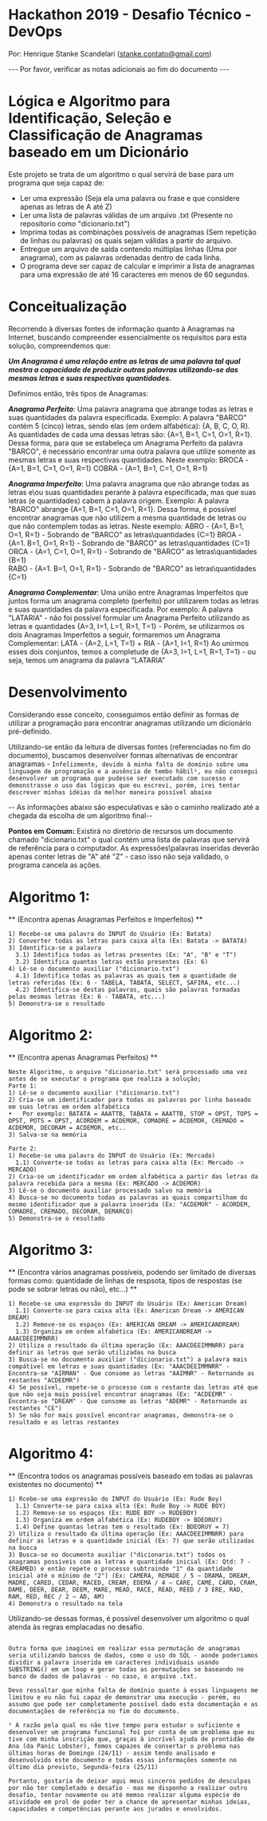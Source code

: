 # Hackathon 2019 - Desafio Técnico - DevOps
Por: Henrique Stanke Scandelari (stanke.contato@gmail.com)

--- Por favor, verificar as notas adicionais ao fim do documento ---

# Lógica e Algoritmo para Identificação, Seleção e Classificação de Anagramas baseado em um Dicionário

Este projeto se trata de um algoritmo o qual servirá de base para um programa que seja capaz de:
- Ler uma expressão (Seja ela uma palavra ou frase e que considere apenas as letras de A até Z)
- Ler uma lista de palavras válidas de um arquivo .txt (Presente no reposítorio como "dicionario.txt")
- Imprima todas as combinações possíveis de anagramas (Sem repetição de linhas ou palavras) os quais sejam válidas a partir do arquivo.
- Entregue um arquivo de saída contendo múltiplas linhas (Uma por anagrama), com as palavras ordenadas dentro de cada linha.
- O programa deve ser capaz de calcular e imprimir a lista de anagramas para uma expressão de até 16 caracteres em menos de 60 segundos.

# Conceitualização

Recorrendo à diversas fontes de informação quanto à Anagramas na Internet, buscando compreender essencialmente os requisitos para esta solução, compreendemos que:

***Um Anagrama é uma relação entre as letras de uma palavra tal qual mostra a capacidade de produzir outras palavras utilizando-se das mesmas letras e suas respectivas quantidades.***
  
  Definimos então, três tipos de Anagramas:
  
  ***Anagrama Perfeito***: Uma palavra anagrama que abrange todas as letras e suas quantidades da palavra especificada.
  Exemplo: A palavra "BARCO" contém 5 (cinco) letras, sendo elas (em ordem alfabética): {A, B, C, O, R}. As quantidades de cada uma dessas letras são: {A=1, B=1, C=1, O=1, R=1}. Dessa forma, para que se estabeleça um Anagrama Perfeito da palavra "BARCO", é necessário encontrar uma outra palavra que utilize somente as mesmas letras e suas respectivas quantidades. Neste exemplo:
  BROCA - {A=1, B=1, C=1, O=1, R=1}
  COBRA - {A=1, B=1, C=1, O=1, R=1}
  
  ***Anagrama Imperfeito***: Uma palavra anagrama que não abrange todas as letras e\ou suas quantidades perante à palavra específicada, mas que suas letras (e quantidades) cabem à palavra origem.
  Exemplo: A palavra "BARCO" abrange {A=1, B=1, C=1, O=1, R=1}. Dessa forma, é possível encontrar anagramas que não utilizem a mesma quantidade de letras ou que não contemplem todas as letras. Neste exemplo:
  ABRO - {A=1, B=1, O=1, R=1} - Sobrando de "BARCO" as letras\quantidades {C=1} 
  BROA - {A=1. B=1, O=1, R=1} - Sobrando de "BARCO" as letras\quantidades {C=1} 
  ORCA - {A=1, C=1, O=1, R=1} - Sobrando de "BARCO" as letras\quantidades {B=1}  
  RABO - {A=1. B=1, O=1, R=1} - Sobrando de "BARCO" as letras\quantidades {C=1} 
  
  ***Anagrama Complementar***: Uma união entre Anagramas Imperfeitos que juntos forma um anagrama completo (perfeito) por utilizarem todas as letras e suas quantidades da palavra especificada.
  Por exemplo: A palavra "LATARIA" - não foi possível formular um Anagrama Perfeito utilizando as letras e quantidades {A=3, I=1, L=1, R=1, T=1} - Porém, se utilizarmos os dois Anagramas Imperfeitos a seguir, formaremos um Anagrama Complementar:
  LATA - {A=2, L=1, T=1} + RIA - {A=1, I=1, R=1}
  Ao unirmos esses dois conjuntos, temos a completude de {A=3, I=1, L=1, R=1, T=1} - ou seja, temos um anagrama da palavra "LATARIA"

# Desenvolvimento

Considerando esse conceito, conseguimos então definir as formas de utilizar a programação para encontrar anagramas utilizando um dicionário pré-definido.

Utilizando-se então da leitura de diversas fontes (referenciadas no fim do documento), buscamos desenvolver formas alternativas de encontrar anagramas - ``` Infelizmente, devido à minha falta de domínio sobre uma linguagem de programação e a ausência de tembo hábil¹, eu não consegui desenvolver um programa que pudesse ser executado com sucesso e demonstrasse o uso das lógicas que eu escrevi, porém, irei tentar descrever minhas idéias da melhor maneira possível abaixo ```

-- As informações abaixo são especulativas e são o caminho realizado até a chegada da escolha de um algoritmo final--

**Pontos em Comum:**
Existirá no diretório de recursos um documento chamado "dicionario.txt" o qual contém uma lista de palavras que servirá de referência para o computador.
As expressões\palavras inseridas deverão apenas conter letras de "A" até "Z" - caso isso não seja validado, o programa cancela as ações.

# Algoritmo 1:
** (Encontra apenas Anagramas Perfeitos e Imperfeitos) **

``` 
1) Recebe-se uma palavra do INPUT do Usuário (Ex: Batata)
2) Converter todas as letras para caixa alta (Ex: Batata -> BATATA)
3) Identifica-se a palavra
  3.1) Identifica todas as letras presentes (Ex: "A", "B" e "T")
  3.2) Identifica quantas letras estão presentes (Ex: 6)
4) Lê-se o documento auxiliar ("dicionario.txt")
  4.1) Identifica todas as palavras as quais tem a quantidade de letras referidas (Ex: 6 - TABELA, TABATA, SELECT, SAFIRA, etc...)
  4.2) Identifica-se destas palavras, quais são palavras formadas pelas mesmas letras (Ex: 6 - TABATA, etc...)
5) Demonstra-se o resultado
```

# Algoritmo 2:
** (Encontra apenas Anagramas Perfeitos) **

``` 
Neste Algoritmo, o arquivo "dicionario.txt" será processado uma vez antes de se executar o programa que realiza a solução;
Parte 1:
1) Lê-se o documento auxiliar ("dicionario.txt")
2) Cria-se um identificador para todas as palavras por linha baseado em suas letras em ordem alfabética
•	Por exemplo: BATATA = AAATTB, TABATA = AAATTB, STOP = OPST, TOPS = OPST, POTS = OPST, ACORDEM = ACDEMOR, COMADRE = ACDEMOR, CREMADO = ACDEMOR, DECORAM = ACDEMOR, etc..
3) Salva-se na memória

Parte 2:
1) Recebe-se uma palavra do INPUT do Usuário (Ex: Mercado)
  1.1) Converte-se todas as letras para caixa alta (Ex: Mercado -> MERCADO)
2) Cria-se um identificador em ordem alfabética a partir das letras da palavra recebida para a mesma (Ex: MERCADO -> ACDEMOR)
3) Lê-se o documento auxiliar processado salvo na memória
4) Busca-se no documento todas as palavras as quais compartilham do mesmo identificador que a palavra inserida (Ex: "ACDEMOR" - ACORDEM, COMADRE, CREMADO, DECORAM, DEMARCO)
5) Demonstra-se o resultado
```

# Algoritmo 3:
** (Encontra vários anagramas possíveis, podendo ser limitado de diversas formas como: quantidade de linhas de respsota, tipos de respostas (se pode se sobrar letras ou não), etc...) **

```
1) Recebe-se uma expressão do INPUT do Usuário (Ex: American Dream)
  1.1) Converte-se para caixa alta (Ex: American Dream -> AMERICAN DREAM)
  1.2) Remove-se os espaços (Ex: AMERICAN DREAM -> AMERICANDREAM)
  1.3) Organiza em ordem alfabética (Ex: AMERICANDREAM -> AAACDEEIMMNRR)
2) Utiliza o resultado da última operação (Ex: AAACDEEIMMNRR) para definir as letras que serão utilizadas na busca
3) Busca-se no documento auxiliar ("dicionario.txt") a palavra mais compátivel em letras e suas quantidades (Ex: "AAACDEEIMMNRR" - Encontra-se "AIRMAN" - Que consome as letras "AAIMNR" - Retornando as restantes "ACDEEMR")
4) Se possível, repete-se o processo com o restante das letras até que que não seja mais possível encontrar anagramas (Ex: "ACDEEMR" - Encontra-se "DREAM" - Que consome as letras "ADEMR" - Retornando as restantes "CE")
5) Se não for mais possível encontrar anagramas, demonstra-se o resultado e as letras restantes
```

# Algoritmo 4:
** (Encontra todos os anagramas possíveis baseado em todas as palavras existentes no documento) **

```
1) Rcebe-se uma expressão do INPUT do Usuário (Ex: Rude Boy)
  1.1) Converte-se para caixa alta (Ex: Rude Boy -> RUDE BOY)
  1.2) Remove-se os espaços (Ex: RUDE BOY -> RUDEBOY)
  1.3) Organiza em ordem alfabética (Ex: RUDEBOY -> BDEORUY)
  1.4) Define quantas letras tem o resultado (Ex: BDEORUY = 7)
2) Utiliza o resultado da última operação (Ex: AAACDEEIMMNRR) para definir as letras e a quantidade inicial (Ex: 7) que serão utilizadas na busca
3) Busca-se no documento auxiliar ("dicionario.txt") todos os anagramas possíveis com as letras e quantidade inicial (Ex: Qtd: 7 - CREAMED) e então repete o processo subtraindo "1" da quantidade inicial até o mínimo de "2") (Ex: CAMERA, REMADE / 5 – DRAMA, DREAM, MADRE, CARED, CEDAR, RACED, CREAM, EDEMA / 4 – CARE, CAME, CARD, CRAM, DAME, DEER, DEAR, DEEM, MARE, MEAD, RACE, READ, REED / 3 ERE, RAD, RAM, RED, REC / 2 – AD, AM)
4) Demonstra o resultado na tela
```
Utilizando-se dessas formas, é possível desenvolver um algoritmo o qual atenda às regras emplacadas no desafio.
``` Imaginei, por exemplo, estes algoritmos na Linguagem C ou C++ com o uso de Vetores, Vetores de Vetores, livrarias de string e funções para leitura de dados em documento externo - mas acredito fortemente que é virtualmente possível que esses algoritmos possam ser implementados em outras linguagens como Python, Ruby, Java e JavaScript ou linguagens mais simples como Go (https://golang.org/) e Potigol (http://potigol.github.io/) conforme os exemplos demonstrados nos links de referência ao fim deste documento.

Outra forma que imaginei em realizar essa permutação de anagramas seria utilizando bancos de dados, como o uso do SQL - aonde poderiamos dividir a palavra inserida em caracteres individuais usando SUBSTRING() em um loop e gerar todas as permutações se baseando no banco de dados de palavras - no caso, o arquivo .txt.

Devo ressaltar que minha falta de domínio quanto à essas linguagens me limitou e eu não fui capaz de demonstrar uma execução - porém, eu assumo que pode ser completamente possível dado esta documentação e as documentações de referência no fim do documento.
```

``` 
¹ A razão pela qual eu não tive tempo para estudar o suficiente e desenvolver um programa funcional foi por conta de um problema que eu tive com minha inscrição que, graças à incrível ajuda de prontidão de Ana (da Panic Lobster), fomos capazes de consertar o problema nas últimas horas de Domingo (24/11) - assim tendo analisado e desenvolvido este documento e todas essas informações somente no último dia previsto, Segunda-feira (25/11)

Portanto, gostaria de deixar aqui meus sinceros pedidos de desculpas por não ter completado o desafio - mas me disponho a realizar outro desafio, tentar novamente ou até memso realizar alguma espécie de atividade em prol de poder ter a chance de apresentar minhas ideias, capacidades e competências perante aos jurados e envolvidos.
```


